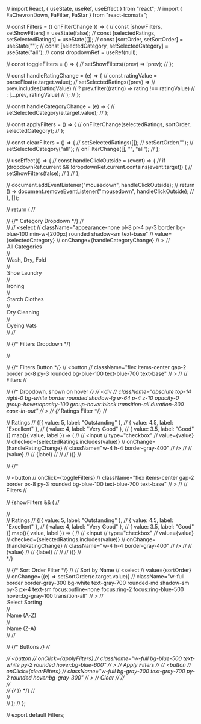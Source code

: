 // import React, { useState, useRef, useEffect } from "react";
// import { FaChevronDown, FaFilter, FaStar } from "react-icons/fa";

// const Filters = ({ onFilterChange }) => {
//   const [showFilters, setShowFilters] = useState(false);
//   const [selectedRatings, setSelectedRatings] = useState([]);
//   const [sortOrder, setSortOrder] = useState("");
//   const [selectedCategory, setSelectedCategory] = useState("all");
//   const dropdownRef = useRef(null);

//   const toggleFilters = () => {
//     setShowFilters((prev) => !prev);
//   };

//   const handleRatingChange = (e) => {
//     const ratingValue = parseFloat(e.target.value);
//     setSelectedRatings((prev) =>
//       prev.includes(ratingValue)
//         ? prev.filter((rating) => rating !== ratingValue)
//         : [...prev, ratingValue]
//     );
//   };

//   const handleCategoryChange = (e) => {
//     setSelectedCategory(e.target.value);
//   };

//   const applyFilters = () => {
//     onFilterChange(selectedRatings, sortOrder, selectedCategory);
//   };

//   const clearFilters = () => {
//     setSelectedRatings([]);
//     setSortOrder("");
//     setSelectedCategory("all");
//     onFilterChange([], "", "all");
//   };

//   useEffect(() => {
//     const handleClickOutside = (event) => {
//       if (dropdownRef.current && !dropdownRef.current.contains(event.target)) {
//         setShowFilters(false);
//       }
//     };

//     document.addEventListener("mousedown", handleClickOutside);
//     return () => document.removeEventListener("mousedown", handleClickOutside);
//   }, []);

//   return (
//     <div className="flex gap-5 ml-56 mt-4 relative items-center">
//       {/* Category Dropdown */}
//       <div className="relative">
//         <FaChevronDown className="absolute right-3 top-1/2 transform -translate-y-1/2 text-gray-500 pointer-events-none" />
//         <select
//           className="appearance-none pl-8 pr-4 py-3 border bg-blue-100 min-w-[200px] rounded shadow-sm text-base"
//           value={selectedCategory}
//           onChange={handleCategoryChange}
//         >
//           <option value="all">All Categories</option>
//           <option value="wash_dry_fold">Wash, Dry, Fold</option>
//           <option value="shoe_laundry">Shoe Laundry</option>
//           <option value="ironing">Ironing</option>
//           <option value="starch_clothes">Starch Clothes</option>
//           <option value="dry_cleaning">Dry Cleaning</option>
//           <option value="dyeing_vats">Dyeing Vats</option>
//         </select>
//       </div>

//       {/* Filters Dropdown */}

//       <div className="relative">
//   {/* Filters Button */}
//   <button
//     className="flex items-center gap-2 border px-8 py-3 rounded bg-blue-100 text-blue-700 text-base"
//   >
//     <FaFilter className="text-blue-700" />
//     Filters
//   </button>

//   {/* Dropdown, shown on hover */}
//   <div
//     className="absolute top-14 right-0 bg-white border rounded shadow-lg w-64 p-4 z-10 opacity-0 group-hover:opacity-100 group-hover:block transition-all duration-300 ease-in-out"
//   >
//     {/* Ratings Filter */}
//     <div className="mb-4">
//       <span className="text-gray-700 text-sm mb-2 block font-medium">Ratings</span>
//       {[{ value: 5, label: "Outstanding" },
//         { value: 4.5, label: "Excellent" },
//         { value: 4, label: "Very Good" },
//         { value: 3.5, label: "Good" }].map(({ value, label }) => (
//         <label key={value} className="flex items-center space-x-2 mb-2">
//           <input
//             type="checkbox"
//             value={value}
//             checked={selectedRatings.includes(value)}
//             onChange={handleRatingChange}
//             className="w-4 h-4 border-gray-400"
//           />
//           <span className="text-sm text-gray-800 flex items-center gap-1">
//             {value}
//             <FaStar className="text-yellow-500 text-xs" />
//             <span className="ml-1">{label}</span>
//           </span>
//         </label>
//       ))}
//     </div>
  

 
//       {/* <div className="relative" ref={dropdownRef}>
//         <button
//           onClick={toggleFilters}
//           className="flex items-center gap-2 border px-8 py-3 rounded bg-blue-100 text-blue-700 text-base"
//         >
//           <FaFilter className="text-blue-700" />
//           Filters
//         </button>

//         {showFilters && (
//           <div className="absolute top-14 right-0 bg-white border rounded shadow-lg w-64 p-4 z-10">
//           <div className="mb-4">
//             <span className="text-gray-700 text-sm mb-2 block font-medium">Ratings</span>
//             {[{ value: 5, label: "Outstanding" },
//               { value: 4.5, label: "Excellent" },
//               { value: 4, label: "Very Good" },
//               { value: 3.5, label: "Good" }].map(({ value, label }) => (
//               <label key={value} className="flex items-center space-x-2 mb-2">
//                 <input
//                   type="checkbox"
//                   value={value}
//                   checked={selectedRatings.includes(value)}
//                   onChange={handleRatingChange}
//                   className="w-4 h-4 border-gray-400"
//                 />
//                 <span className="text-sm text-gray-800 flex items-center gap-1">
//                   {value}
//                   <FaStar className="text-yellow-500 text-xs" />
//                   <span className="ml-1">{label}</span>
//                 </span>
//               </label>
//             ))}
//           </div> */}
        
          

//             {/* Sort Order Filter */}
//             <label className="block mb-4">
//               <span className="text-gray-700 text-sm mb-2 block font-medium">Sort by Name</span>
//               <select
//                 value={sortOrder}
//                 onChange={(e) => setSortOrder(e.target.value)}
//                 className="w-full border border-gray-300 bg-white text-gray-700 rounded-md shadow-sm py-3 px-4 text-sm focus:outline-none focus:ring-2 focus:ring-blue-500 hover:bg-gray-100 transition-all"
//               >
//                 <option value="">Select Sorting</option>
//                 <option value="asc">Name (A-Z)</option>
//                 <option value="desc">Name (Z-A)</option>
//               </select>
//             </label>

//             {/* Buttons */}
//             <div className="flex gap-2">
//               <button
//                 onClick={applyFilters}
//                 className="w-full bg-blue-500 text-white py-2 rounded hover:bg-blue-600"
//               >
//                 Apply Filters
//               </button>
//               <button
//                 onClick={clearFilters}
//                 className="w-full bg-gray-200 text-gray-700 py-2 rounded hover:bg-gray-300"
//               >
//                 Clear
//               </button>
//             </div>
//           </div>
//         {/* )} */}
//       </div>
//     </div>
//   );
// };

// export default Filters;

